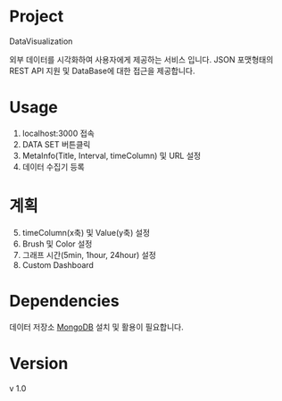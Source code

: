 # Project

DataVisualization

외부 데이터를 시각화하여 사용자에게 제공하는 서비스 입니다.
JSON 포맷형태의 REST API 지원 및 DataBase에 대한 접근을 제공합니다.

# Usage

1. localhost:3000 접속
2. DATA SET 버튼클릭
3. MetaInfo(Title, Interval, timeColumn) 및 URL 설정
4. 데이터 수집기 등록

# 계획
5. timeColumn(x축) 및 Value(y축) 설정
6. Brush 및 Color 설정 
7. 그래프 시간(5min, 1hour, 24hour) 설정
8. Custom Dashboard

# Dependencies

데이터 저장소 [MongoDB](https://github.com/mongodb/mongo) 설치 및 활용이 필요합니다.

# Version

v 1.0